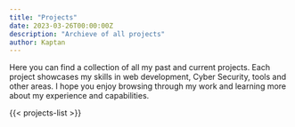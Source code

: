 ```yaml
---
title: "Projects"
date: 2023-03-26T00:00:00Z
description: "Archieve of all projects"
author: Kaptan
---
```


Here you can find a collection of all my past and current projects. Each project showcases my skills in web development, Cyber Security, tools and other areas. I hope you enjoy browsing through my work and learning more about my experience and capabilities.

{{< projects-list >}}